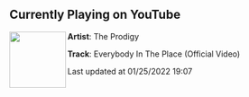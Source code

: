## Currently Playing on YouTube

[<img align="left" width="100" src="https://i.ytimg.com/vi/WY87o9IZXWg/hqdefault.jpg">](https://www.youtube.com/watch?v=WY87o9IZXWg)

**Artist**: The Prodigy 

**Track**: Everybody In The Place (Official Video)

Last updated at 01/25/2022 19:07
